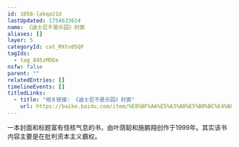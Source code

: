 ```yaml
---
id: 1058-lakqa21d
lastUpdated: 1754633624
name: 《迪士尼不是乐园》封面
aliases: []
layer: 5
categoryId: cat_MXtv05QF
tagIds:
  - tag_845zMOEe
nsfw: false
parent: ""
relatedEntries: []
timelineEvents: []
titledLinks:
  - title: "相关链接: 《迪士尼不是乐园》封面"
    url: https://baike.baidu.com/item/%E8%BF%AA%E5%A3%AB%E5%B0%BC%E4%B8%8D%E6%98%AF%E4%B9%90%E5%9B%AD/12289248
---
```


一本封面和标题富有怪核气息的书，由叶荫聪和施鹏翔创作于1999年。其实该书内容主要是在批判资本主义霸权。